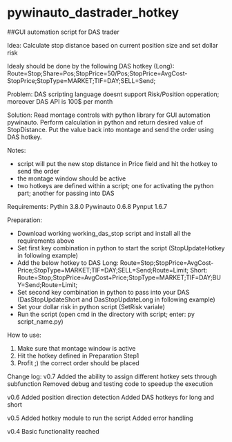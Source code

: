 # pywinauto_dastrader_hotkey
##GUI automation script for DAS trader

Idea:
Calculate stop distance based on current position size and set dollar risk

Idealy should be done by the following DAS hotkey (Long):
Route=Stop;Share=Pos;StopPrice=50/Pos;StopPrice=AvgCost-StopPrice;StopType=MARKET;TIF=DAY;SELL=Send;

Problem:
DAS scripting language doesnt support Risk/Position opperation; moreover DAS API is 100$ per month

Solution:
Read montage controls with python library for GUI automation pywinauto. Perform calculation in python and return desired value of StopDistance. Put the value back into montage and send the order using DAS hotkey.

Notes:
- script will put the new stop distance in Price field and hit the hotkey to send the order
- the montage window should be active
- two hotkeys are defined within a script; one for activating the python part; another for passing into DAS

Requirements:
Pythin 3.8.0
Pywinauto 0.6.8
Pynput 1.6.7

Preparation:
- Download working working_das_stop script and install all the requirements above
- Set first key combination in python to start the script (StopUpdateHotkey in following example)
- Add the below hotkey to DAS
Long: Route=Stop;StopPrice=AvgCost-Price;StopType=MARKET;TIF=DAY;SELL=Send;Route=Limit; 
Short: Route=Stop;StopPrice=AvgCost+Price;StopType=MARKET;TIF=DAY;BUY=Send;Route=Limit;
- Set second key combination in python to pass into your DAS (DasStopUpdateShort and DasStopUpdateLong in following example)
- Set your dollar risk in python script (SetRisk variale)
- Run the script (open cmd in the directory with script; enter: py script_name.py)

How to use:
1. Make sure that montage window is active
2. Hit the hotkey defined in Preparation Step1
3. Profit ;) the correct order should be placed


Change log:
v0.7
Added the ability to assign different hotkey sets through subfunction
Removed debug and testing code to speedup the execution

v0.6
Added position direction detection
Added DAS hotkeys for long and short

v0.5
Added hotkey module to run the script
Added error handling

v0.4
Basic functionality reached